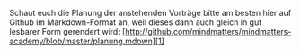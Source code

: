 Schaut euch die Planung der anstehenden Vorträge bitte am besten hier auf Github im Markdown-Format an, weil dieses dann auch
gleich in gut lesbarer Form gerendert wird:
[http://github.com/mindmatters/mindmatters-academy/blob/master/planung.mdown][1]

[1]: http://github.com/mindmatters/mindmatters-academy/blob/master/planung.mdown